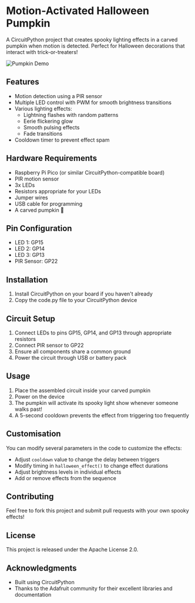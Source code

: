 # Motion-Activated Halloween Pumpkin

A CircuitPython project that creates spooky lighting effects in a carved pumpkin when motion is detected. Perfect for Halloween decorations that interact with trick-or-treaters!

![Pumpkin Demo](pumpkin.gif)

## Features

- Motion detection using a PIR sensor
- Multiple LED control with PWM for smooth brightness transitions
- Various lighting effects:
  - Lightning flashes with random patterns
  - Eerie flickering glow
  - Smooth pulsing effects
  - Fade transitions
- Cooldown timer to prevent effect spam

## Hardware Requirements

- Raspberry Pi Pico (or similar CircuitPython-compatible board)
- PIR motion sensor
- 3x LEDs
- Resistors appropriate for your LEDs
- Jumper wires
- USB cable for programming
- A carved pumpkin 🎃

## Pin Configuration

- LED 1: GP15
- LED 2: GP14
- LED 3: GP13
- PIR Sensor: GP22

## Installation

1. Install CircuitPython on your board if you haven't already
2. Copy the code.py file to your CircuitPython device

## Circuit Setup

1. Connect LEDs to pins GP15, GP14, and GP13 through appropriate resistors
2. Connect PIR sensor to GP22
3. Ensure all components share a common ground
4. Power the circuit through USB or battery pack

## Usage

1. Place the assembled circuit inside your carved pumpkin
2. Power on the device
3. The pumpkin will activate its spooky light show whenever someone walks past!
4. A 5-second cooldown prevents the effect from triggering too frequently

## Customisation

You can modify several parameters in the code to customize the effects:

- Adjust `cooldown` value to change the delay between triggers
- Modify timing in `halloween_effect()` to change effect durations
- Adjust brightness levels in individual effects
- Add or remove effects from the sequence

## Contributing

Feel free to fork this project and submit pull requests with your own spooky effects!

## License

This project is released under the Apache License 2.0.

## Acknowledgments

- Built using CircuitPython
- Thanks to the Adafruit community for their excellent libraries and documentation